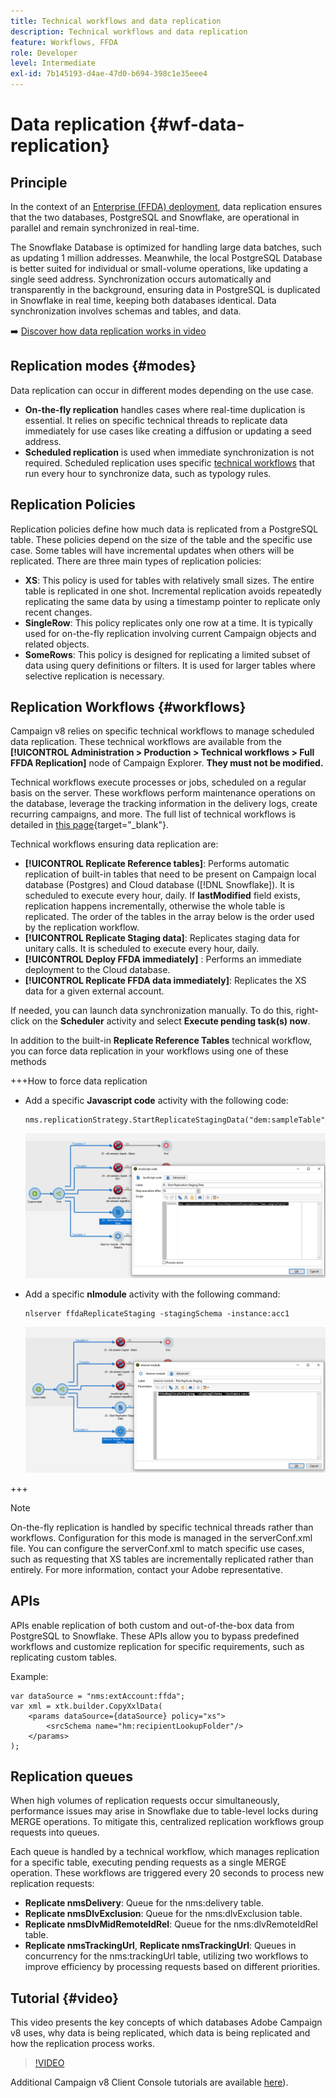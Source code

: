 ```yaml
---
title: Technical workflows and data replication
description: Technical workflows and data replication
feature: Workflows, FFDA
role: Developer
level: Intermediate
exl-id: 7b145193-d4ae-47d0-b694-398c1e35eee4
---
```


# Data replication {#wf-data-replication}
 
## Principle

In the context of an [Enterprise (FFDA) deployment](enterprise-deployment.md), data replication ensures that the two databases, PostgreSQL and Snowflake, are operational in parallel and remain synchronized in real-time.

The Snowflake Database is optimized for handling large data batches, such as updating 1 million addresses. Meanwhile, the local PostgreSQL Database is better suited for individual or small-volume operations, like updating a single seed address. Synchronization occurs automatically and transparently in the background, ensuring data in PostgreSQL is duplicated in Snowflake in real time, keeping both databases identical. Data synchronization involves schemas and tables, and data.

➡️ [Discover how data replication works in video](#video) 

## Replication modes {#modes}

Data replication can occur in different modes depending on the use case. 

* **On-the-fly replication** handles cases where real-time duplication is essential. It relies on specific technical threads to replicate data immediately for use cases like creating a diffusion or updating a seed address.
* **Scheduled replication** is used when immediate synchronization is not required. Scheduled replication uses specific [technical workflows](#workflows) that run every hour to synchronize data, such as typology rules. 

## Replication Policies

Replication policies define how much data is replicated from a PostgreSQL table. These policies depend on the size of the table and the specific use case. Some tables will have incremental updates when others will be replicated. There are three main types of replication policies:

* **XS**: This policy is used for tables with relatively small sizes. The entire table is replicated in one shot. Incremental replication avoids repeatedly replicating the same data by using a timestamp pointer to replicate only recent changes.
* **SingleRow**: This policy replicates only one row at a time. It is typically used for on-the-fly replication involving current Campaign objects and related objects.
* **SomeRows**: This policy is designed for replicating a limited subset of data using query definitions or filters. It is used for larger tables where selective replication is necessary.

## Replication Workflows {#workflows}

Campaign v8 relies on specific technical workflows to manage scheduled data replication. These technical workflows are available from the **[!UICONTROL Administration > Production > Technical workflows > Full FFDA Replication]** node of Campaign Explorer. **They must not be modified.**

Technical workflows execute processes or jobs, scheduled on a regular basis on the server. These workflows perform maintenance operations on the database, leverage the tracking information in the delivery logs, create recurring campaigns, and more. The full list of technical workflows is detailed in [this page](https://experienceleague.adobe.com/docs/campaign/automation/workflows/introduction/wf-type/technical-workflows.html){target="_blank"}.

Technical workflows ensuring data replication are:

* **[!UICONTROL Replicate Reference tables]**: Performs automatic replication of built-in tables that need to be present on Campaign local database (Postgres) and Cloud database ([!DNL Snowflake]). It is scheduled to execute every hour, daily. If **lastModified** field exists, replication happens incrementally, otherwise the whole table is replicated. The order of the tables in the array below is the order used by the replication workflow.
* **[!UICONTROL Replicate Staging data]**: Replicates staging data for unitary calls. It is scheduled to execute every hour, daily.
* **[!UICONTROL Deploy FFDA immediately]** : Performs an immediate deployment to the Cloud database.
* **[!UICONTROL Replicate FFDA data immediately]**: Replicates the XS data for a given external account.

If needed, you can launch data synchronization manually. To do this, right-click on the **Scheduler** activity and select **Execute pending task(s) now**.

In addition to the built-in **Replicate Reference Tables** technical workflow, you can force data replication in your workflows using one of these methods

+++How to force data replication

* Add a specific **Javascript code** activity with the following code:

    ```
    nms.replicationStrategy.StartReplicateStagingData("dem:sampleTable")
    ```

    ![](assets/jscode.png)

* Add a specific **nlmodule** activity with the following command:

    ```
    nlserver ffdaReplicateStaging -stagingSchema -instance:acc1
    ```

    ![](assets/nlmodule.png)

+++

>[!NOTE]
>
>On-the-fly replication is handled by specific technical threads rather than workflows. Configuration for this mode is managed in the serverConf.xml file. You can configure the serverConf.xml to match specific use cases, such as requesting that XS tables are incrementally replicated rather than entirely. For more information, contact your Adobe representative.

## APIs

APIs enable replication of both custom and out-of-the-box data from PostgreSQL to Snowflake. These APIs allow you to bypass predefined workflows and customize replication for specific requirements, such as replicating custom tables.

Example:

```
var dataSource = "nms:extAccount:ffda";
var xml = xtk.builder.CopyXxlData(
    <params dataSource={dataSource} policy="xs">
        <srcSchema name="hm:recipientLookupFolder"/>
    </params>
);
```

## Replication queues

When high volumes of replication requests occur simultaneously, performance issues may arise in Snowflake due to table-level locks during MERGE operations. To mitigate this, centralized replication workflows group requests into queues.

Each queue is handled by a technical workflow, which manages replication for a specific table, executing pending requests as a single MERGE operation. These workflows are triggered every 20 seconds to process new replication requests:

* **Replicate nmsDelivery**: Queue for the nms:delivery table.
* **Replicate nmsDlvExclusion**: Queue for the nms:dlvExclusion table.
* **Replicate nmsDlvMidRemoteIdRel**: Queue for the nms:dlvRemoteIdRel table.
* **Replicate nmsTrackingUrl**, **Replicate nmsTrackingUrl**: Queues in concurrency for the nms:trackingUrl table, utilizing two workflows to improve efficiency by processing requests based on different priorities.

## Tutorial {#video}

This video presents the key concepts of which databases Adobe Campaign v8 uses, why data is being replicated, which data is being replicated and how the replication process works.

>[!VIDEO](https://video.tv.adobe.com/v/334460?quality=12)

Additional Campaign v8 Client Console tutorials are available [here](https://experienceleague.adobe.com/en/docs/campaign-learn/tutorials/overview)).
